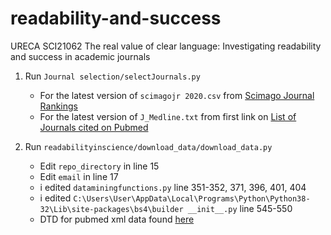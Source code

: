 # readability-and-success
URECA SCI21062 
The real value of clear language: Investigating readability and success in academic journals

1. Run `Journal selection/selectJournals.py`
    - For the latest version of `scimagojr 2020.csv` from [Scimago Journal Rankings](https://www.scimagojr.com/journalrank.php?order=h&ord=desc)
    - For the latest version of `J_Medline.txt` from first link on [List of Journals cited on Pubmed](https://www.nlm.nih.gov/bsd/serfile_addedinfo.html)

2. Run `readabilityinscience/download_data/download_data.py` 
    - Edit `repo_directory` in line 15
    - Edit `email` in line 17
    - i edited `dataminingfunctions.py` line 351-352, 371, 396, 401, 404
    - i edited `C:\Users\User\AppData\Local\Programs\Python\Python38-32\Lib\site-packages\bs4\builder __init__.py` line 545-550
    - DTD for pubmed xml data found [here](https://dtd.nlm.nih.gov/ncbi/pubmed/out/pubmed_190101.dtd)
